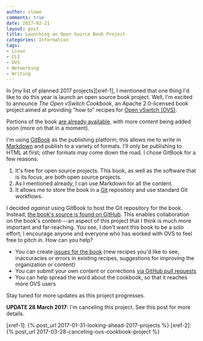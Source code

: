 ```yaml
---
author: slowe
comments: true
date: 2017-02-21
layout: post
title: Launching an Open Source Book Project
categories: Information
tags:
- Linux
- CLI
- OVS
- Networking
- Writing
---
```


In [my list of planned 2017 projects][xref-1], I mentioned that one thing I'd like to do this year is launch an open source book project. Well, I'm excited to announce _The Open vSwitch Cookbook_, an Apache 2.0-licensed book project aimed at providing "how to" recipes for [Open vSwitch (OVS)][link-1].

Portions of the book [are already available][link-3], with more content being added soon (more on that in a moment).

I'm using [GitBook][link-4] as the publishing platform; this allows me to write in [Markdown][link-5] and publish to a variety of formats. I'll only be publishing to HTML at first; other formats may come down the road. I chose GitBook for a few reasons:

1. It's free for open source projects. This book, as well as the software that is its focus, are both open source projects.
2. As I mentioned already, I can use Markdown for all the content.
3. It allows me to store the book in a [Git][link-8] repository and use standard Git workflows.

I decided _against_ using GitBook to host the Git repository for the book. Instead, [the book's source is found on GitHub][link-2]. This enables collaboration on the book's content---an aspect of this project that I think is much more important and far-reaching. You see, I don't want this book to be a solo effort; I encourage anyone and everyone who has worked with OVS to feel free to pitch in. How can you help?

* You can create [issues for the book][link-6] (new recipes you'd like to see, inaccuracies or errors in existing recipes, suggestions for improving the organization or content)
* You can submit your own content or corrections [via GitHub pull requests][link-7]
* You can help spread the word about the cookbook, so that it reaches more OVS users

Stay tuned for more updates as this project progresses.

**UPDATE 28 March 2017:** I'm canceling this project. See this post for more details.



[link-1]: http://openvswitch.org/
[link-2]: https://github.com/lowescott/ovs-cookbook
[link-3]: https://www.gitbook.com/book/scottslowe/ovs-cookbook/details
[link-4]: https://www.gitbook.com/
[link-5]: https://en.wikipedia.org/wiki/Markdown
[link-6]: https://github.com/lowescott/ovs-cookbook/issues
[link-7]: https://github.com/lowescott/ovs-cookbook/pulls
[link-8]: https://git-scm.com/
[xref-1]: {% post_url 2017-01-31-looking-ahead-2017-projects %}
[xref-2]: {% post_url 2017-03-28-canceling-ovs-cookbook-project %}
